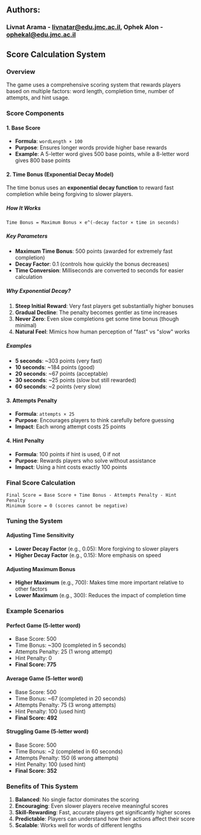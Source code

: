 ## Authors:
### Livnat Arama - livnatar@edu.jmc.ac.il, Ophek Alon - ophekal@edu.jmc.ac.il

## Score Calculation System

### Overview
The game uses a comprehensive scoring system that rewards players based on multiple factors: word length, completion time, number of attempts, and hint usage.

### Score Components

#### 1. Base Score
- **Formula**: `wordLength × 100`
- **Purpose**: Ensures longer words provide higher base rewards
- **Example**: A 5-letter word gives 500 base points, while a 8-letter word gives 800 base points

#### 2. Time Bonus (Exponential Decay Model)
The time bonus uses an **exponential decay function** to reward fast completion while being forgiving to slower players.

##### How It Works
```
Time Bonus = Maximum Bonus × e^(-decay factor × time in seconds)
```

##### Key Parameters
- **Maximum Time Bonus**: 500 points (awarded for extremely fast completion)
- **Decay Factor**: 0.1 (controls how quickly the bonus decreases)
- **Time Conversion**: Milliseconds are converted to seconds for easier calculation

##### Why Exponential Decay?
1. **Steep Initial Reward**: Very fast players get substantially higher bonuses
2. **Gradual Decline**: The penalty becomes gentler as time increases
3. **Never Zero**: Even slow completions get some time bonus (though minimal)
4. **Natural Feel**: Mimics how human perception of "fast" vs "slow" works

##### Examples
- **5 seconds**: ~303 points (very fast)
- **10 seconds**: ~184 points (good)
- **20 seconds**: ~67 points (acceptable)
- **30 seconds**: ~25 points (slow but still rewarded)
- **60 seconds**: ~2 points (very slow)

#### 3. Attempts Penalty
- **Formula**: `attempts × 25`
- **Purpose**: Encourages players to think carefully before guessing
- **Impact**: Each wrong attempt costs 25 points

#### 4. Hint Penalty
- **Formula**: 100 points if hint is used, 0 if not
- **Purpose**: Rewards players who solve without assistance
- **Impact**: Using a hint costs exactly 100 points

### Final Score Calculation

```
Final Score = Base Score + Time Bonus - Attempts Penalty - Hint Penalty
Minimum Score = 0 (scores cannot be negative)
```

### Tuning the System

#### Adjusting Time Sensitivity
- **Lower Decay Factor** (e.g., 0.05): More forgiving to slower players
- **Higher Decay Factor** (e.g., 0.15): More emphasis on speed

#### Adjusting Maximum Bonus
- **Higher Maximum** (e.g., 700): Makes time more important relative to other factors
- **Lower Maximum** (e.g., 300): Reduces the impact of completion time

### Example Scenarios

#### Perfect Game (5-letter word)
- Base Score: 500
- Time Bonus: ~300 (completed in 5 seconds)
- Attempts Penalty: 25 (1 wrong attempt)
- Hint Penalty: 0
- **Final Score: 775**

#### Average Game (5-letter word)
- Base Score: 500
- Time Bonus: ~67 (completed in 20 seconds)
- Attempts Penalty: 75 (3 wrong attempts)
- Hint Penalty: 100 (used hint)
- **Final Score: 492**

#### Struggling Game (5-letter word)
- Base Score: 500
- Time Bonus: ~2 (completed in 60 seconds)
- Attempts Penalty: 150 (6 wrong attempts)
- Hint Penalty: 100 (used hint)
- **Final Score: 352**

### Benefits of This System

1. **Balanced**: No single factor dominates the scoring
2. **Encouraging**: Even slower players receive meaningful scores
3. **Skill-Rewarding**: Fast, accurate players get significantly higher scores
4. **Predictable**: Players can understand how their actions affect their score
5. **Scalable**: Works well for words of different lengths
